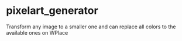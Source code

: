 # pixelart_generator
Transform any image to a smaller one and can replace all colors to the available ones on WPlace
